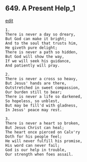 
## 649.  A Present Help\_1
[edit](https://docs.google.com/document/d/12ox92bcy_ct%2DeX0BfbltAaHsPT0RsG7I/edit?mode=html)



    1.
    There is never a day so dreary,
    But God can make it bright;
    And to the soul that trusts him,
    He giveth pure delight;
    There is never a path so hidden,
    But God will show the way,
    If we will seek his guidance,
    And patiently will pray.

    2.
    There is never a cross so heavy,
    But Jesus' hands are there,
    Outstretched in sweet compassion,
    Our burden still to bear;
    There is never a life so darkened,
    So hopeless, so unblest,
    But may be fill'd with gladness,
    In Jesus' peace may rest.

    3.
    There is never a heart so broken,
    But Jesus Christ can heal;
    The heart once pierced on Calv'ry
    Doth for his people feel;
    He will never fulfill his promise,
    His word can never fail;
    God is our help in trouble,
    Our strength when foes assail.
